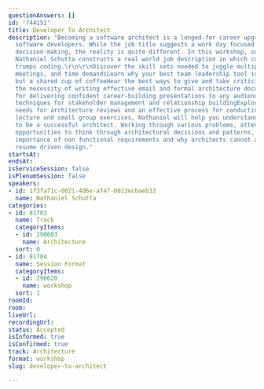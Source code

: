 ```yaml
---
questionAnswers: []
id: '744151'
title: Developer To Architect
description: "Becoming a software architect is a longed-for career upgrade for many
  software developers. While the job title suggests a work day focused on technical
  decision-making, the reality is quite different. In this workshop, software architect
  Nathaniel Schutta constructs a real world job description in which communication
  trumps coding.\r\n\r\nDiscover the skill sets needed to juggle multiple priorities,
  meetings, and time demandsLearn why your best team leadership tool is not a hammer,
  but a shared cup of coffeeHear the best ways to give and take criticismUnderstand
  the necessity of writing effective email and formal architecture documentsGet tips
  for delivering confident career-building presentations to any audienceReview essential
  techniques for stakeholder management and relationship buildingExplore the critical
  needs for architecture reviews and an effective process for conducting themThrough
  lecture and small group exercises, Nathaniel will help you understand what it means
  to be a successful architect. Working through various problems, attendees will have
  opportunities to think through architectural decisions and patterns, discuss the
  importance of non functional requirements and why architects cannot afford to practice
  resume driven design."
startsAt:
endsAt:
isServiceSession: false
isPlenumSession: false
speakers:
- id: 1f3fa71c-0021-4d6e-af47-0013ecbaeb33
  name: Nathaniel Schutta
categories:
- id: 81703
  name: Track
  categoryItems:
  - id: 290603
    name: Architecture
  sort: 0
- id: 81704
  name: Session Format
  categoryItems:
  - id: 290620
    name: workshop
  sort: 1
roomId:
room:
liveUrl:
recordingUrl:
status: Accepted
isInformed: true
isConfirmed: true
track: Architecture
format: workshop
slug: developer-to-architect

---
```

